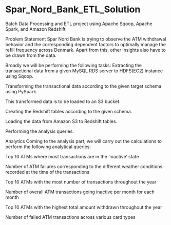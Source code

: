 # Spar_Nord_Bank_ETL_Solution
Batch Data Processing and ETL project using Apache Sqoop, Apache Spark, and Amazon Redshift

Problem Statement
Spar Nord Bank is trying to observe the ATM withdrawal behavior and the corresponding dependent factors to optimally manage the refill frequency across Denmark. Apart from this, other insights also have to be drawn from the data.

Broadly we will be performing the following tasks:
Extracting the transactional data from a given MySQL RDS server to HDFS(EC2) instance using Sqoop.

Transforming the transactional data according to the given target schema using PySpark.

This transformed data is to be loaded to an S3 bucket.

Creating the Redshift tables according to the given schema.

Loading the data from Amazon S3 to Redshift tables.

Performing the analysis queries.

Analytics
Coming to the analysis part, we will carry out the calculations to perform the following analytical queries:

Top 10 ATMs where most transactions are in the ’inactive’ state

Number of ATM failures corresponding to the different weather conditions recorded at the time of the transactions

Top 10 ATMs with the most number of transactions throughout the year

Number of overall ATM transactions going inactive per month for each month

Top 10 ATMs with the highest total amount withdrawn throughout the year

Number of failed ATM transactions across various card types
